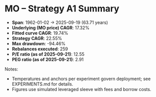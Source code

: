 # MO – Strategy A1 Summary

- **Span**: 1962-01-02 → 2025-09-19 (63.71 years)
- **Underlying (MO price) CAGR**: 17.32%
- **Fitted curve CAGR**: 19.74%
- **Strategy CAGR**: 22.55%
- **Max drawdown**: -94.46%
- **Rebalances executed**: 259
- **P/E ratio (as of 2025-09-21)**: 12.55
- **PEG ratio (as of 2025-09-21)**: 2.91

Notes:

- Temperatures and anchors per experiment govern deployment; see EXPERIMENTS.md for details.
- Figures use simulated leveraged sleeve with fees and borrow costs.


